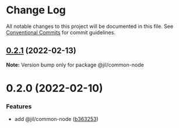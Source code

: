 # Change Log

All notable changes to this project will be documented in this file.
See [Conventional Commits](https://conventionalcommits.org) for commit guidelines.

## [0.2.1](https://github.com/jiljs/jil/compare/@jil/common-node@0.2.0...@jil/common-node@0.2.1) (2022-02-13)

**Note:** Version bump only for package @jil/common-node





# 0.2.0 (2022-02-10)


### Features

* add @jil/common-node ([b363253](https://github.com/jiljs/jil/commit/b363253169db50708e61863c518f4d753a6128e1))
